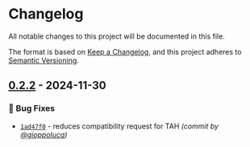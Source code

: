 # Changelog
All notable changes to this project will be documented in this file.

The format is based on [Keep a Changelog](https://keepachangelog.com/en/1.0.0/),
and this project adheres to [Semantic Versioning](https://semver.org/spec/v2.0.0.html).

## [0.2.2] - 2024-11-30
### :bug: Bug Fixes
- [`1ad47f0`](https://github.com/gioppoluca/token-action-hud-wod/commit/1ad47f041f02a309b9c92933db096bfb92c4b9a0) - reduces compatibility request for TAH *(commit by [@gioppoluca](https://github.com/gioppoluca))*

[0.2.2]: https://github.com/gioppoluca/token-action-hud-wod/compare/0.2.1...0.2.2
